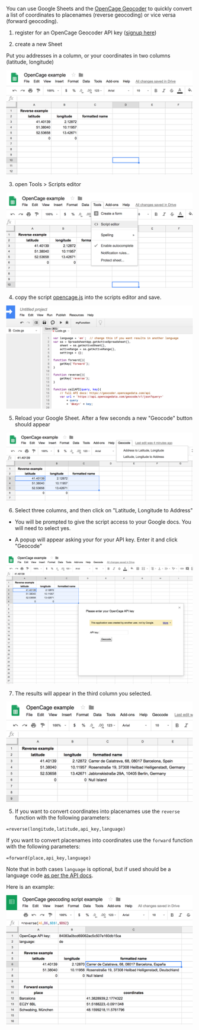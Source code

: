 You can use Google Sheets and the [OpenCage Geocoder](https://geocoder.opencagedata.com) to quickly convert a list of coordinates to placenames (reverse geocoding) or vice versa (forward geocoding).

1. register for an OpenCage Geocoder API key ([signup here](https://geocoder.opencagedata.com/users/sign_up))

2. create a new Sheet

Put you addresses in a column, or your coordinates in two columns (latitude, longitude)

![Reverse Geocoding in Sheets example](reverse1.png)

3. open Tools > Scripts editor

![Scripts editor](reverse2.png)

4. copy the script [opencage.js](opencage.js) into the scripts editor and save.

![Scripts editor](scripts-editor.png)

5. Reload your Google Sheet. After a few seconds a new "Geocode" button should appear

![Geocode button](geocode-button.png)

6. Select three columns, and then click on "Latitude, Longitude to Address"

  * You will be prompted to give the script access to your Google docs. You will need to select yes.

  * A popup will appear asking your for your API key. Enter it and click "Geocode"

![Enter key](enter-key.png)

7. The results will appear in the third column you selected.

![Reverse results](reverse-results.png)





5. If you want to convert coordinates into placenames use the `reverse` function
   with the following parameters:

```
=reverse(longitude,latitude,api_key,language)
```

   If you want to convert placenames into coordinates use the `forward` function
   with the following parameters:

```
=forward(place,api_key,language)
```

Note that in both cases `language` is optional, but if used should be a language code [as per the API docs](https://geocoder.opencagedata.com/api#forward-opt).


Here is an example:

![Geocoding in Sheets example](opencage-googlesheets-screenshot.png)
